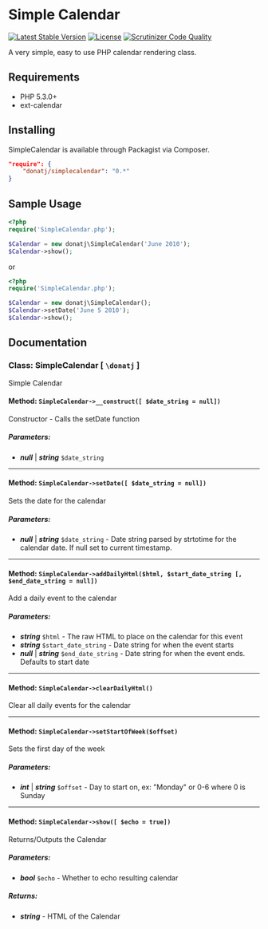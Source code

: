 # Simple Calendar

[![Latest Stable Version](https://poser.pugx.org/donatj/simplecalendar/v/stable.png)](https://packagist.org/packages/donatj/simplecalendar)
[![License](https://poser.pugx.org/donatj/simplecalendar/license.svg)](https://packagist.org/packages/donatj/simplecalendar)
[![Scrutinizer Code Quality](https://scrutinizer-ci.com/g/donatj/SimpleCalendar/badges/quality-score.png?b=master)](https://scrutinizer-ci.com/g/donatj/SimpleCalendar/?branch=master)

A very simple, easy to use PHP calendar rendering class.

## Requirements

  - PHP 5.3.0+
  - ext-calendar

## Installing

SimpleCalendar is available through Packagist via Composer.

```json
"require": {
	"donatj/simplecalendar": "0.*"
}
```

## Sample Usage

```php
<?php
require('SimpleCalendar.php');  

$Calendar = new donatj\SimpleCalendar('June 2010');  
$Calendar->show();
```

or

```php
<?php
require('SimpleCalendar.php');  

$Calendar = new donatj\SimpleCalendar();  
$Calendar->setDate('June 5 2010');  
$Calendar->show();
```



## Documentation

### Class: SimpleCalendar \[ `\donatj` \]

Simple Calendar

#### Method: `SimpleCalendar->__construct([ $date_string = null])`

Constructor - Calls the setDate function

##### Parameters:

- ***null*** | ***string*** `$date_string`

---

#### Method: `SimpleCalendar->setDate([ $date_string = null])`

Sets the date for the calendar

##### Parameters:

- ***null*** | ***string*** `$date_string` - Date string parsed by strtotime for the calendar date. If null set to current timestamp.

---

#### Method: `SimpleCalendar->addDailyHtml($html, $start_date_string [, $end_date_string = null])`

Add a daily event to the calendar

##### Parameters:

- ***string*** `$html` - The raw HTML to place on the calendar for this event
- ***string*** `$start_date_string` - Date string for when the event starts
- ***null*** | ***string*** `$end_date_string` - Date string for when the event ends. Defaults to start date

---

#### Method: `SimpleCalendar->clearDailyHtml()`

Clear all daily events for the calendar

---

#### Method: `SimpleCalendar->setStartOfWeek($offset)`

Sets the first day of the week

##### Parameters:

- ***int*** | ***string*** `$offset` - Day to start on, ex: "Monday" or 0-6 where 0 is Sunday

---

#### Method: `SimpleCalendar->show([ $echo = true])`

Returns/Outputs the Calendar

##### Parameters:

- ***bool*** `$echo` - Whether to echo resulting calendar

##### Returns:

- ***string*** - HTML of the Calendar